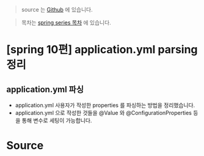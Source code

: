 > source 는 [Github](https://github.com/leechoongyon/spring-boot-example) 에 있습니다.



> 목차는 [spring series 목차](https://insanelysimple.tistory.com/category/Spring/series) 에 있습니다.



# [spring 10편] application.yml parsing 정리





## application.yml 파싱

- application.yml 사용자가 작성한 properties 를 파싱하는 방법을 정리했습니다.
- application.yml 으로 작성한 것들을 @Value 와 @ConfigurationProperties 등을 통해 변수로 세팅이 가능합니다.



# Source

<script src="https://gist.github.com/leechoongyon/4877f56787c53975444f99a416923a57.js"></script>
